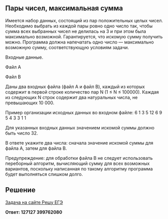 ## Пары чисел, максимальная сумма

Имеется набор данных, состоящий из пар положительных целых чисел. Необходимо выбрать из каждой пары ровно одно число так, чтобы сумма всех выбранных чисел не делилась на 3 и при этом была максимально возможной. Гарантируется, что искомую сумму получить можно. Программа должна напечатать одно число — максимально возможную сумму, соответствующую условиям задачи.

Входные данные.

Файл A

Файл B

Даны два входных файла (файл A и файл B), каждый из которых содержит в первой строке количество пар N (1 ≤ N ≤ 100000). Каждая из следующих N строк содержит два натуральных числа, не превышающих 10 000.

Пример организации исходных данных во входном файле:
6
1 3
5 12
6 9
5 4
3 3
1 1

Для указанных входных данных значением искомой суммы должно быть число 32.

В ответе укажите два числа: сначала значение искомой суммы для файла А, затем для файла B.

Предупреждение: для обработки файла B не следует использовать переборный алгоритм, вычисляющий сумму для всех возможных вариантов, поскольку написанная по такому алгоритму программа будет выполняться слишком долго.

## Решение

[Задача на сайте Решу ЕГЭ](https://inf-ege.sdamgia.ru/problem?id=27424)

**Ответ: 127127 399762080**